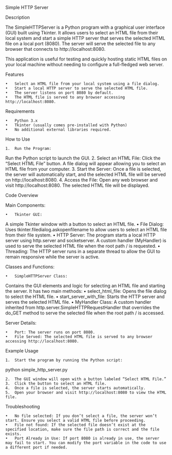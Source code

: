 Simple HTTP Server

Description

The SimpleHTTPServer is a Python program with a graphical user interface (GUI) built using Tkinter. It allows users to select an HTML file from their local system and start a simple HTTP server that serves the selected HTML file on a local port (8080). The server will serve the selected file to any browser that connects to http://localhost:8080.

This application is useful for testing and quickly hosting static HTML files on your local machine without needing to configure a full-fledged web server.

Features

	•	Select an HTML file from your local system using a file dialog.
	•	Start a local HTTP server to serve the selected HTML file.
	•	The server listens on port 8080 by default.
	•	The HTML file is served to any browser accessing http://localhost:8080.

Requirements

	•	Python 3.x
	•	Tkinter (usually comes pre-installed with Python)
	•	No additional external libraries required.

How to Use

	1.	Run the Program:
Run the Python script to launch the GUI.
	2.	Select an HTML File:
Click the “Select HTML File” button. A file dialog will appear allowing you to select an HTML file from your computer.
	3.	Start the Server:
Once a file is selected, the server will automatically start, and the selected HTML file will be served on http://localhost:8080.
	4.	Access the File:
Open any web browser and visit http://localhost:8080. The selected HTML file will be displayed.

Code Overview

Main Components:

	•	Tkinter GUI:
A simple Tkinter window with a button to select an HTML file.
	•	File Dialog:
Uses tkinter.filedialog.askopenfilename to allow users to select an HTML file from their file system.
	•	HTTP Server:
The program starts a local HTTP server using http.server and socketserver. A custom handler (MyHandler) is used to serve the selected HTML file when the root path / is requested.
	•	Threading:
The HTTP server runs in a separate thread to allow the GUI to remain responsive while the server is active.

Classes and Functions:

	•	SimpleHTTPServer Class:
Contains the GUI elements and logic for selecting an HTML file and starting the server. It has two main methods:
	•	select_html_file: Opens the file dialog to select the HTML file.
	•	start_server_with_file: Starts the HTTP server and serves the selected HTML file.
	•	MyHandler Class:
A custom handler inherited from http.server.SimpleHTTPRequestHandler that overrides the do_GET method to serve the selected file when the root path / is accessed.

Server Details:

	•	Port: The server runs on port 8080.
	•	File Served: The selected HTML file is served to any browser accessing http://localhost:8080.

Example Usage

	1.	Start the program by running the Python script:

python simple_http_server.py


	2.	The GUI window will open with a button labeled “Select HTML File.”
	3.	Click the button to select an HTML file.
	4.	Once a file is selected, the server starts automatically.
	5.	Open your browser and visit http://localhost:8080 to view the HTML file.

Troubleshooting

	•	No file selected: If you don’t select a file, the server won’t start. Ensure you select a valid HTML file before proceeding.
	•	File not found: If the selected file doesn’t exist at the specified location, make sure the file path is correct and the file exists.
	•	Port Already in Use: If port 8080 is already in use, the server may fail to start. You can modify the port variable in the code to use a different port if needed.
